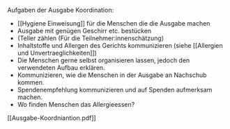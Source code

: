 Aufgaben der Ausgabe Koordination:
- [[Hygiene Einweisung]] für die Menschen die die Ausgabe machen
- Ausgabe mit genügen Geschirr etc. bestücken
- (Teller zählen (Für die Teilnehmer:innenschätzung)
- Inhaltstoffe und Allergen des Gerichts kommunizieren (siehe [[Allergien und Unvertraeglichkeiten]])
- Die Menschen gerne selbst organisieren lassen, jedoch den verwendeten Aufbau erklären.
- Kommunizieren, wie die Menschen in der Ausgabe an Nachschub kommen.
- Spendenempfehlung kommunizieren und auf Spenden aufmerksam machen.
- Wo finden Menschen das Allergieessen?

[[Ausgabe-Koordniantion.pdf]]
